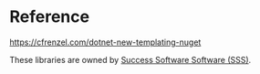 # Reference
https://cfrenzel.com/dotnet-new-templating-nuget

These libraries are owned by [Success Software Software (SSS)](https://successsoftware.global).
